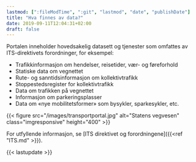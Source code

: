 ```yaml
---
lastmod: [":fileModTime", ":git", "lastmod", "date", "publishDate"]
title: "Hva finnes av data?"
date: 2019-09-11T12:04:31+02:00
draft: false
---
```


Portalen inneholder hovedsakelig datasett og tjenester som omfattes av ITS-direktivets forordninger, for eksempel:

+ Trafikkinformasjon om hendelser, reisetider, vær- og føreforhold
+ Statiske data om vegnettet
+ Rute- og sanntidsinformasjon om kollektivtrafikk
+ Stoppestedsregister for kollektivtrafikk
+ Data om trafikken på vegnettet
+ Informasjon om parkeringsplasser
+ Data om «nye mobilitetsformer» som bysykler, sparkesykler, etc.


{{< figure src="/images/transportportal.jpg" alt="Statens vegvesen"
    class="imgresponsive" height="400" >}}

For utfyllende informasjon, se [ITS direktivet og forordningene]({{<ref "ITS.md" >}}).

{{< lastupdate >}}
